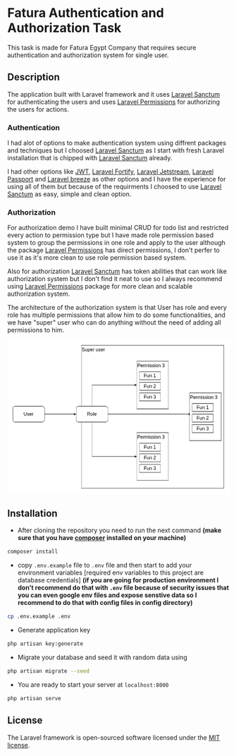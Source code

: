 # Fatura Authentication and Authorization Task

This task is made for Fatura Egypt Company that requires secure authentication and authorization system for single user.

## Description

The application built with Laravel framework and it uses [Laravel Sanctum](https://laravel.com/docs/8.x/sanctum) for authenticating the users and uses [Laravel Permissions](https://spatie.be/docs/laravel-permission/v5/introduction) for authorizing the users for actions.

### Authentication

I had alot of options to make authentication system using diffrent packages and techniques but I choosed [Laravel Sanctum](https://laravel.com/docs/8.x/sanctum) as I start with fresh Laravel installation that is chipped with [Laravel Sanctum](https://laravel.com/docs/8.x/sanctum) already.

I had other options like [JWT](https://jwt-auth.readthedocs.io/en/develop/laravel-installation/), [Laravel Fortify](https://laravel.com/docs/8.x/fortify), [Laravel Jetstream](https://jetstream.laravel.com/2.x/introduction.html), [Laravel Passport](https://laravel.com/docs/8.x/passport) and [Laravel breeze](https://laravel.com/docs/8.x/starter-kits#laravel-breeze) as other options and I have the experience for using all of them but because of the requirments I choosed to use [Laravel Sanctum](https://laravel.com/docs/8.x/sanctum) as easy, simple and clean option.

### Authorization

For authorization demo I have built minimal CRUD for todo list and restricted every action to permission type but I have made role permission based system to group the permissions in one role and apply to the user although the package [Laravel Permissions](https://spatie.be/docs/laravel-permission/v5/introduction) has direct permissions, I don't perfer to use it as it's more clean to use role permission based system.

Also for authorization [Laravel Sanctum](https://laravel.com/docs/8.x/sanctum) has token abilities that can work like authorization system but I don't find it neat to use so I always recommend using [Laravel Permissions](https://spatie.be/docs/laravel-permission/v5/introduction) package for more clean and scalable authorization system.

The architecture of the authorization system is that User has role and every role has multiple permissions that allow him to do some functionalities, and we have "super" user who can do anything without the need of adding all permissions to him.

![role permission model](./docs/role-permission-model.jpg)

## Installation

-   After cloning the repository you need to run the next command **(make sure that you have [composer](https://getcomposer.org/download/) installed on your machine)**

```bash
composer install
```

-   copy `.env.example` file to `.env` file and then start to add your environment variables [required env variables to this project are database credentials] **(if you are going for production environment I don't recommend do that with `.env` file because of security issues that you can even google env files and expose senstive data so I recommend to do that with config files in config directory)**

```bash
cp .env.example .env
```

-   Generate application key

```bash
php artisan key:generate
```

-   Migrate your database and seed it with random data using

```bash
php artisan migrate --seed
```

-   You are ready to start your server at `localhost:8000`

```bash
php artisan serve
```

## License

The Laravel framework is open-sourced software licensed under the [MIT license](https://opensource.org/licenses/MIT).
